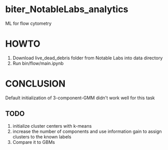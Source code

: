 # biter_NotableLabs_analytics
ML for flow cytometry

# HOWTO 
1. Download live_dead_debris folder from Notable Labs into data directory
2. Run bin/flow/main.ipynb

# CONCLUSION 
Default initialization of 3-component-GMM didn't work well for this task

## TODO 
1. initialize cluster centers with k-means 
2. increase the number of components and use information gain to assign clusters to the known labels
3. Compare it to GBMs 
